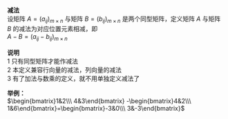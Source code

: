 **减法**  
设矩阵 $A=(a_{ij})_{m\times n}$ 与矩阵 $B=(b_{ij})_{m\times n}$ 是两个同型矩阵，定义矩阵 $A$ 与矩阵 $B$ 的减法为对应位置元素相减，即  
$A-B=(a_{ij}-b_{ij})_{m\times n}$  
  
**说明**  
1 只有同型矩阵才能作减法  
2 本定义兼容行向量的减法，列向量的减法  
3 有了加法与数乘的定义，就不用单独定义减法了  
  
**举例：**  
$\begin{bmatrix}1&2\\\ 4&3\end{bmatrix}  
-\begin{bmatrix}4&2\\\ 1&6\end{bmatrix}=\begin{bmatrix}-3&0\\\ 3&-3\end{bmatrix}$  
